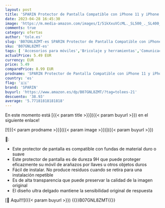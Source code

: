 ```yaml
---
layout: post
title: 'SPARIN Protector de Pantalla Compatible con iPhone 11 y iPhone XR  3 Piezas Cristal Templado para iPhone 11'
date: 2023-04-28 16:45:30
image: 'https://m.media-amazon.com/images/I/51kXxuVCcML._SL500_._SL400_.jpg'
comments: true
category: ofertas
author: 'tole.es'
slug: 'B07GNL8ZMT-es SPARIN Protector de Pantalla Compatible con iPhone 11 y...'
sku: 'B07GNL8ZMT-es'
tags: [ 'Accesorios para móviles','Bricolaje y herramientas','Comunicación móvil y accesorios','Coupons','Electrónica','Mantenimiento, cuidado y reparaciones de teléfonos móviles','Protectores de pantalla para móviles','Self Service','Special Features Stores','iphone','sparin','🇪🇸', ]
actualPrice: 5.49 EUR
currency: EUR
price: 5.49
comparePrice: 8.99 EUR
prodname: 'SPARIN Protector de Pantalla Compatible con iPhone 11 y iPhone XR  3 Piezas Cristal Templado para iPhone 11'
country: 'es'
flag: '🇪🇸'
brand: 'SPARIN'
buyurl: 'https://www.amazon.es/dp/B07GNL8ZMT/?tag=tolees-21'
descuento: '38.93'
average: '5.77181818181818'
---
```


En este momento está [{{< param title >}}]({{< param buyurl >}}) en el siguiente enlace!

[![{{< param prodname >}}]({{< param image >}})]({{< param buyurl >}})

🔎:

- Este protector de pantalla es compatible con fundas de material duro o suave
- Este protector de pantalla es de dureza 9H que puede proteger eficazmente su móvil de arañazos por llaves u otros objetos duros
- Fácil de instalar. No produce residuos cuando se retira para una instalación repetible
- Es de alta transparencia que puede preservar la calidad de la imagen original
- El diseño ultra delgado mantiene la sensibilidad original de respuesta

[🛒 Aquí!!!]({{< param buyurl >}})
{{<world>}}B07GNL8ZMT{{</world>}}

